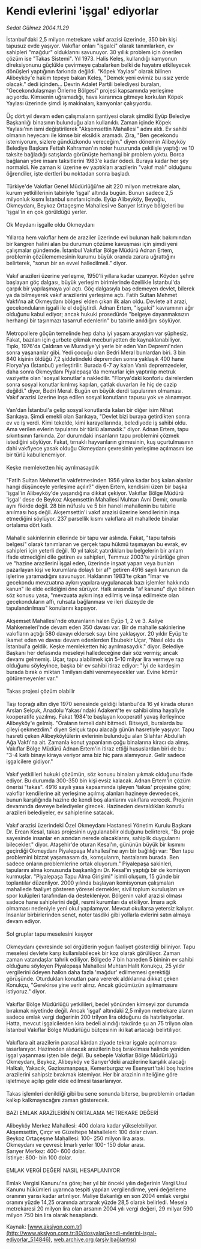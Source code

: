 # Kendi evlerini 'işgal' ediyorlar

*Sedat Gülmez 2004.11.29*

<div class="pNewsDetailMainContent ctx_content" itemprop="articleBody">
 İstanbul'daki 2,5 milyon metrekare vakıf arazisi üzerinde, 350 bin kişi tapusuz evde yaşıyor.  Vakıflar onları "işgalci" olarak tanımlarken, ev  sahipleri "mağdur" olduklarını savunuyor. 30 yıllık problem için önerilen çözüm ise "Takas Sistemi". Yıl 1973. Halis Keleş, kullandığı kamyonun direksiyonunu güçlükle çevirmeye çabalarken belki de hayatını etkileyecek dönüşleri yaptığının farkında değildi. "Köpek Yaylası" olarak bilinen Alibeyköy'e hakim tepeye bakan Keleş, "Demek yeni evimiz bu ıssız yerde olacak." dedi içinden... Devrin Adalet Partili belediyesi buraları, "Gecekondulaşmayı Önleme Bölgesi" projesi kapsamında yerleşime açıyordu. Kimsenin uğramadığı, hava kararınca gitmeye korkulan Köpek Yaylası üzerinde şimdi iş makinaları, kamyonlar çalışıyordu.
 <br/>
 <br/>
 Üç dört yıl devam eden çalışmaların şantiyesi olarak şimdiki Eyüp Belediye Başkanlığı binasının bulunduğu alan kullanıldı. Zaman içinde Köpek Yaylası'nın ismi değiştirilerek "Akşemsettin Mahallesi" adını aldı. Ev sahibi olmanın heyecanı ile kimse bir eksiklik aramadı. Zira, "Ben gecekondu istemiyorum, sizlere gündüzkondu vereceğim." diyen dönemin Alibeyköy Belediye Başkanı Fettah Kahraman'ın noter huzurunda çekilişle yaptığı ve 10 taksite bağladığı satışlarda görünüşte herhangi bir problem yoktu. Borca bağlanan yöre insanı taksitlerini 1983'e kadar ödedi. Buraya kadar her şey normaldi. Ne zaman ki üzerine ev yaptıkları arazilerin "vakıf malı" olduğunu öğrendiler, işte dertleri bu noktadan sonra  başladı.
 <br/>
 <br/>
 Türkiye'de Vakıflar Genel Müdürlüğü'ne ait 220 milyon metrekare alan, kurum yetkililerinin tabiriyle 'işgal' altında bugün. Bunun sadece 2,5 milyonluk kısmı İstanbul sınırları içinde. Eyüp Alibeyköy, Beyoğlu, Okmeydanı, Beykoz Ortaçeşme Mahallesi ve Sarıyer İstinye bölgeleri bu 'işgal'in en çok görüldüğü yerler.
 <br/>
 <br/>
 Ok Meydanı işgalle oldu Okmeydanı
 <br/>
 <br/>
 Yıllarca hem vakıflar hem de araziler üzerinde evi bulunan halk bakımından bir kangren halini alan bu durumun çözüme kavuşması için şimdi yeni çalışmalar gündemde. İstanbul Vakıflar Bölge Müdürü Adnan Ertem, problemin çözülememesinin kurumu büyük oranda zarara uğrattığını belirterek, "sorun bir an evvel halledilmeli." diyor.
 <br/>
 <br/>
 Vakıf arazileri üzerine yerleşme, 1950'li yıllara kadar uzanıyor. Köyden şehre başlayan göç dalgası, büyük yerleşim birimlerinde özellikle İstanbul'da çarpık bir yapılaşmaya yol açtı. Göç dalgasıyla baş edemeyen devlet, bilerek ya da bilmeyerek vakıf arazilerini yerleşime açtı. Fatih Sultan Mehmet Vakfı'na ait Okmeydanı bölgesi elden çıkan ilk alan oldu. Devlete ait arazi, gecekonduların işgali ile el değiştirdi. Adnan Ertem, "işgalci" kavramının ağır olduğunu kabul ediyor; ancak hukuki prosedürde "belgeye dayanmaksızın herhangi bir taşınmazı tasarruf edenlerin" bu tabirle anıldığını söylüyor.
 <br/>
 <br/>
 Metropollere göçün temelinde hep daha iyi yaşam arayışları var şüphesiz. Fakat, bazıları için gurbete çıkmak mecburiyetten de kaynaklanabiliyor. Tıpkı, 1976'da Çaldıran ve Muradiye'yi yerle bir eden Van Depremi'nden sonra yaşananlar gibi. Yedi çocuğu olan Bedri Meral bunlardan biri. 3 bin 840 kişinin öldüğü 7,2 şiddetindeki depremden sonra yaklaşık 400 hane Florya'ya (İstanbul) yerleştirilir. Burada 6-7 ay kalan Vanlı depremzedeler, daha sonra Okmeydanı Piyalepaşa'da memurlar için yaptırılıp metruk vaziyette olan 'sosyal konutlar'a nakledilir. "Florya'daki konforlu dairelerden sonra sosyal konutlar kırılmış kapıları, çatlak duvarları ile hiç de cazip değildi." diyor, Bedri Meral. Bugün en büyük derdi tapularının olmaması. Vakıf arazisi üzerine inşa edilen sosyal konutların tapusu yok ve alınamıyor.
 <br/>
 <br/>
 Van'dan İstanbul'a gelip sosyal konutlarda kalan bir diğer isim Nihat Sarıkaya. Şimdi emekli olan Sarıkaya, "Devlet bizi buraya getirdikten sonra ev ve iş verdi. Kimi tekelde, kimi karayollarında, belediyede iş sahibi oldu. Ama verilen evlerin tapularını bir türlü alamadık." diyor.  Adnan Ertem, tapu sıkıntısının farkında. Zor durumdaki insanların tapu problemini çözmek istediğini söylüyor. Fakat, tırnaklı hayvanların girmesinin, kuş uçurtulmasının dahi vakfiyece yasak olduğu Okmeydanı çevresinin yerleşime açılmasını ise bir türlü kabullenemiyor.
 <br/>
 <br/>
 Keşke memleketten hiç ayrılmasaydık
 <br/>
 <br/>
 "Fatih Sultan Mehmet'in vakfetmesinden 1956 yılına kadar boş kalan alanlar hangi düşünceyle yerleşime açılır?" diyen Ertem, kendisini üzen bir başka 'işgal'in Alibeyköy'de yaşandığına dikkat çekiyor. Vakıflar Bölge Müdürü 'işgal' dese de Beykoz Akşemsettin Mahallesi Muhtarı Avni Demir, onunla aynı fikirde değil. 28 bin nüfuslu ve 5 bin haneli mahallenin bu tabirle anılması hoş değil. Akşemsettin'i vakıf arazisi üzerine kendilerinin inşa etmediğini söylüyor. 237 parsellik kısmı vakıflara ait mahallede binalar ortalama dört katlı.
 <br/>
 <br/>
 Mahalle sakinlerinin ellerinde bir tapu var aslında. Fakat, "tapu tahsis belgesi" olarak tanımlanan ve gerçek tapu hükmü taşımayan bu evrak, ev sahipleri için yeterli değil. 10 yıl taksit yatırdıkları bu belgelerin bir anlam ifade etmediğini dile getiren ev sahipleri, Temmuz 2003'te yürürlüğe giren ve "hazine arazilerini işgal eden, üzerinde inşaat yapan veya bunları pazarlayan kişi ve kurumlara dolaylı bir af" getiren 4916 sayılı kanunun da işlerine yaramadığını savunuyor. Haklarının 1983'te çıkan "İmar ve gecekondu mevzuatına aykırı yapılara uygulanacak bazı işlemler hakkında kanun" ile elde edildiğini öne sürüyor. Halk arasında "af kanunu" diye bilinen söz konusu yasa, "mevzuata aykırı inşa edilmiş ve inşa  edilmekte olan gecekonduların affı, ruhsata bağlanması ve ileri düzeyde de tapulandırılması" konularını kapsıyor.
 <br/>
 <br/>
 Akşemset Mahallesi'nde oturanların halen Eyüp 1, 2 ve 3. Asliye Mahkemeleri'nde devam eden 350 davası var. Bir de mahalle sakinlerine vakıfların açtığı 580 davayı eklersek sayı bine yaklaşıyor. 20 yıldır Eyüp'te ikamet eden ve davası devam edenlerden Ebubekir Uçar, "Nasıl oldu da İstanbul'a geldik. Keşke memleketten hiç ayrılmasaydık." diyor. Belediye Başkanı her defasında meseleyi halledeceğine dair söz vermiş; ancak devamı gelmemiş. Uçar, tapu alabilmek için 5-10 milyar lira vermeye razı olduğunu söyleyince, başka bir ev sahibi itiraz ediyor: "İyi de kardeşim burada bırak o miktarı 1 milyarı dahi veremeyecekler var. Evine kömür götüremeyenler var."
 <br/>
 <br/>
 Takas projesi çözüm olabilir
 <br/>
 <br/>
 Taşı toprağı altın diye 1970 senesinde geldiği İstanbul'da 16 yıl kirada oturan Arslan Selçuk, Anadolu Yakası'ndaki Adakent'te ev sahibi olma hayaliyle kooperatife yazılmış. Fakat 1984'te başlayan kooperatif yavaş ilerleyince Alibeyköy'e gelmiş. "Oraların temeli dahi bitmedi. Bitseydi, buralarda bu çileyi çekmezdim." diyen Selçuk tapu alacağı günün hasretiyle yaşıyor. Tapu hasreti çeken Alibeyköylülerin evlerinin bulunduğu alan Silahtar Abdullah Ağa Vakfı'na ait. Zamanla konut yapanların çoğu binalarına kiracı da almış. Vakıflar Bölge Müdürü Adnan Ertem'in itiraz ettiği hususlardan biri de bu: "3-4 katlı binayı kiraya veriyor ama biz hiç para alamıyoruz. Gelir sadece işgalcilere gidiyor."
 <br/>
 <br/>
 Vakıf yetkilileri hukuki çözümün, söz konusu binaları yıkmak olduğunu ifade ediyor. Bu durumda 300-350 bin kişi evsiz kalacak. Adnan Ertem'in çözüm önerisi "takas". 4916 sayılı yasa kapsamında işleyen 'takas' projesine göre; vakıflar kendilerine ait yerleşime açılmış alanları hazineye devredecek, bunun karşılığında hazine de kendi boş alanlarını vakıflara verecek. Projenin devamında devreye belediyeler girecek. Hazineden devraldıkları konutlu arazileri belediyeler, ev sahiplerine satacak.
 <br/>
 <br/>
 Vakıf arazisi üzerindeki Özel Okmeydanı Hastanesi Yönetim Kurulu Başkanı Dr. Ercan Kesal, takas projesinin uygulanabilir olduğunu belirterek, "Bu proje sayesinde insanlar en azından nerede olacaklarını, sahiplik duygularını bilecekler." diyor. Ataşehir'de oturan Kesal'ın, gününün büyük bir kısmını geçirdiği Okmeydanı Piyalepaşa Mahallesi'ne ayrı bir bağlılığı var: "Ben tapu problemini bizzat yaşamasam da, komşularım, hastalarım burada. Ben sadece onların problemlerine ortak oluyorum." Piyalepaşa sakinleri, tapularını alma konusunda başkanlığını Dr. Kesal'ın yaptığı bir de komisyon kurmuşlar. "Piyalepaşa Tapu Alma Girişimi" isimli oluşum, 15 günde bir toplantılar düzenliyor. 2000 yılında başlayan komisyonun çalışmaları mahallede faaliyet gösteren yöresel dernekler, sivil toplum kuruluşları ve spor kulüpleri tarafından da destekleniyor. Bölgenin vakıf arazisi olması sadece hane sahiplerini değil, resmi kurumları da etkiliyor. İmara açık olmaması nedeniyle yeni okul yapılamıyor. Mevcut okullarsa yetersiz kalıyor. İnsanlar birbirlerinden senet, noter tasdiki gibi yollarla evlerini satın almaya devam ediyor.
 <br/>
 <br/>
 Sol gruplar tapu meselesini kaşıyor
 <br/>
 <br/>
 Okmeydanı çevresinde sol örgütlerin yoğun faaliyet gösterdiği biliniyor. Tapu meselesi devlete karşı kullanılabilecek bir koz olarak görülüyor. Zaman zaman vatandaşlar tahrik ediliyor. Bölgede 7 bin haneden 5 bininin ev sahibi olduğunu söyleyen Piyalepaşa Mahallesi Muhtarı Halit Konukçu, 25 yıldır vergilerini ödeyen halkın daha fazla 'mağdur' edilmemesi gerektiği görüşünde. Oturdukları konutları para vererek aldıklarına dikkat çeken Konukçu, "Gerekirse yine verir alırız. Ancak gücümüzün aşılmamasını istiyoruz." diyor.
 <br/>
 <br/>
 Vakıflar Bölge Müdürlüğü yetkilileri, bedel yönünden kimseyi zor durumda bırakmak niyetinde değil. Ancak 'işgal' altındaki 2,5 milyon metrekare alanın sadece emlak vergi değerinin 200 trilyon lira olduğunu da hatırlatıyorlar. Hatta, mevcut işgalcilerden kira bedeli alındığı takdirde şu an 75 trilyon olan İstanbul Vakıflar Bölge Müdürlüğü bütçesinin iki kat artacağı belirtiliyor.
 <br/>
 <br/>
 Vakıflara ait arazilerin parasal kârdan ziyade tekrar işgale açılmaması tasarlanıyor. Hazineden alınacak arazilerin boş bırakılması halinde yeniden işgal yaşanması işten bile değil. Bu sebeple Vakıflar Bölge Müdürlüğü Okmeydanı, Beykoz, Alibeyköy ve Sarıyer'deki arazilerine karşılık alacağı Halkalı, Yakacık, Gaziosmanpaşa, Kemerburgaz ve Esenyurt'taki boş hazine arazilerini sahipsiz bırakmak istemiyor. Her bir arazinin niteliğine göre işletmeye açılıp gelir elde edilmesi tasarlanıyor.
 <br/>
 <br/>
 Takas işlemleri denildiği gibi bu sene sonunda biterse, bu problemin  ortadan kalkıp kalkmayacağını zaman gösterecek.
 <br/>
 <br/>
 BAZI EMLAK ARAZİLERİNİN ORTALAMA METREKARE DEĞERİ
 <br/>
 <br/>
 Alibeyköy Merkez Mahallesi: 400 dolara kadar yükselebiliyor.
 <br/>
 Akşemsettin, Çırçır ve Güzeltepe Mahalleleri: 100 dolar civarı.
 <br/>
 Beykoz Ortaçeşme Mahallesi: 100- 250 milyon lira arası.
 <br/>
 Okmeydanı ve çevresi: İmarlı yerler 100- 150 dolar arası.
 <br/>
 Sarıyer Merkez: 400- 600 dolar.
 <br/>
 İstinye: 800- bin 100 dolar.
 <br/>
 <br/>
 EMLAK VERGİ DEĞERİ NASIL HESAPLANIYOR
 <br/>
 <br/>
 Emlak Vergisi Kanunu'na göre; her yıl bir önceki yılın değerinin Vergi Usul Kanunu hükümleri uyarınca tespiti yapılan vergilendirme, yeni değerleme oranının yarısı kadar artırılıyor. Maliye Bakanlığı en son 2004 emlak vergisi oranını yüzde 14,25 oranında artırarak yüzde 28,5 olarak belirledi. Mesela metrekaresi 20 milyon lira olan arsanın 2004 yılı vergi değeri, 29 milyar 590 milyon 750 bin lira olarak hesaplandı.
 <br/>
</div>


Kaynak: [www.aksiyon.com.tr](http://www.aksiyon.com.tr:80/dosyalar/kendi-evlerini-isgal-ediyorlar_514846), [web.archive.org (arşiv bağlantısı)](http://web.archive.org/web/20151029003815/http://www.aksiyon.com.tr:80/dosyalar/kendi-evlerini-isgal-ediyorlar_514846)
